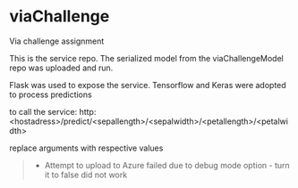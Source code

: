 # viaChallenge
Via challenge assignment

This is the service repo. The serialized model from the viaChallengeModel repo was uploaded and run.

Flask was used to expose the service. 
Tensorflow and Keras were adopted to process predictions

to call the service: 
http:\<hostadress\>/predict/\<sepallength\>/\<sepalwidth\>/\<petallength\>/\<petalwidth\>

replace arguments with respective values

>- Attempt to upload to Azure failed due to debug mode option - turn it to false did not work

